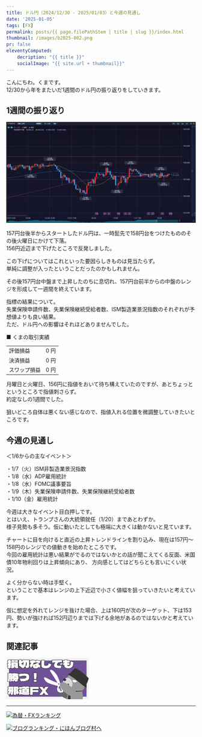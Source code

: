 ```yaml
---
title: ドル円（2024/12/30 - 2025/01/03）と今週の見通し
date: '2025-01-05'
tags: [FX]
permalink: posts/{{ page.filePathStem | title | slug }}/index.html
thumbnail: /images/b2025-002.png
pr: false
eleventyComputed:
    decription: "{{ title }}"
    socialImage: "{{ site.url + thumbnail}}"
---
```


こんにちわ。くまです。<br/>
12/30から年をまたいだ1週間のドル円の振り返りをしていきます。


## 1週間の振り返り

![](/images/b2025-002-01.png)


157円台後半からスタートしたドル円は、一時髭先で158円台をつけたもののその後火曜日にかけて下落。<br/>
156円近辺まで下げたところで反発しました。

この下げについてはこれといった要因らしきものは見当たらず。<br/>
単純に調整が入ったということだったのかもしれません。<br/>

その後157円台中盤まで上昇したのちに息切れ、157円台前半からの中盤のレンジを形成して一週間を終えています。

指標の結果について。<br/>
失業保険申請件数、失業保険継続受給者数、ISM製造業景況指数のそれぞれが予想値よりも良い結果。<br/>
ただ、ドル円への影響はそれほどありませんでした。


■ くまの取引実績

<table style="min-width:18rem">
<tr>
    <td>評価損益</td>
    <td style="text-align:right;">0 円</td>
</tr>
<tr><td>決済損益</td><td style="text-align:right;">0 円</tr></tr>
<tr><td>スワップ損益</td><td style="text-align:right"> 0 円 </td></tr>
</table>

月曜日と火曜日、156円に指値をおいて待ち構えていたのですが、あとちょっとというところで指値刺さらず。<br/>
約定なしの1週間でした。<br/>

狙いどころ自体は悪くない感じなので、指値入れる位置を微調整していきたいところです。

## 今週の見通し

＜1/6からの主なイベント＞

・1/7（火）ISM非製造業景況指数<br/>
・1/8（水）ADP雇用統計<br/>
・1/8（水）FOMC議事要旨<br/>
・1/9（木）失業保険申請件数、失業保険継続受給者数<br/>
・1/10（金）雇用統計<br/>


今週は大きなイベント目白押しです。<br/>
とはいえ、トランプさんの大統領就任（1/20）まであとわずか。<br/>
様子見勢も多そう。仮に動いたとしても極端に大きくは動かないと見ています。

チャートに目を向けると直近の上昇トレンドラインを割り込み、現在は157円～158円のレンジでの値動きを始めたところです。<br/>
今回の雇用統計は悪い結果がでるのではないかとの話が聞こえてくる反面、米国債10年物利回りは上昇傾向にあり、
方向感としてはどちらとも言いにくい状況。<br/>

よく分からない時は手堅く。<br/>
ということで基本はレンジの上下近辺で小さく値幅を狙っていきたいと考えています。

仮に想定を外れてレンジを抜けた場合、上は160円が次のターゲット、下は153円、勢いが強ければ152円辺りまでは下げる余地があるのではないかと考えています。





## 関連記事

<a class="internal-link" href="/posts/posts2024-036/">
    <img src="/images/b2024-036.png">
</a>

<br/>
<hr/>


<a href="https://blog.with2.net/link/?id=2111205&cid=1532" title="為替・FXランキング"><img alt="為替・FXランキング" width="110" height="31" src="https://blog.with2.net/img/banner/c/banner_1/br_c_1532_1.gif"></a>

<a href="https://blogmura.com/ranking/in?p_cid=11188911" target="_blank"><img src="https://b.blogmura.com/88_31.gif" width="88" height="31" border="0" alt="ブログランキング・にほんブログ村へ" /></a>


<style>
.internal-link {
    img { width: 220px; }
}
</style>